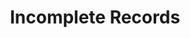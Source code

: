 ---
title: "Incomplete Records"
description: "A revision workbook for those studying incomplete records as part of their accountancy or bookkeeping qualifications. It is made up of explanations as well as fully worked examples and practice questions with worked answers."
AmazonID: "B08Y49HFPD"
tags:
- revision workbooks
- incomplete records
series:
- Accountancy Revision Workbooks
---